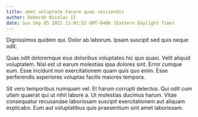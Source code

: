 ```yaml
---
title: amet voluptate facere quas reiciendis
author: Deborah Nicolas II
date: Sun Sep 05 2021 11:01:52 GMT-0400 (Eastern Daylight Time)
---
```

Dignissimos quidem qui. Dolor ab laborum. Ipsam suscipit sed quis neque odit.

 Quas odit doloremque eius doloribus voluptates hic quo quasi. Velit aliquid voluptatem. Nisi est ut earum molestias ipsa dolores sint. Error cumque eum. Esse incidunt non exercitationem quam quis quo enim. Esse perferendis asperiores voluptas facilis maiores tempora.

 Sit vero temporibus numquam vel. Et harum corrupti delectus. Qui odit cum ullam quaerat qui ut nihil labore a. Ut molestias ducimus harum. Vitae consequatur recusandae laboriosam suscipit exercitationem aut aliquam explicabo. Eum aut voluptatibus quis praesentium sint amet laboriosam.